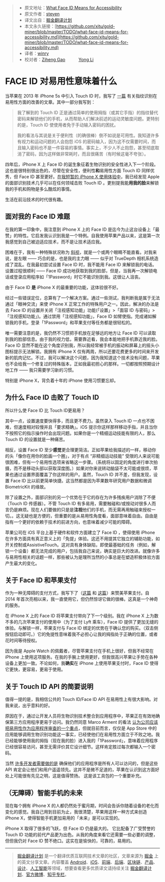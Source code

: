 > * 原文地址：[What Face ID Means for Accessibility](https://www.stevensblog.co/blogs/what-face-id-means-for-accessibility?utm_source=SitePoint&utm_medium=email&utm_campaign=Versioning)
> * 原文作者：[steven](https://www.stevensblog.co)
> * 译文出自：[掘金翻译计划](https://github.com/xitu/gold-miner)
> * 本文永久链接：[https://github.com/xitu/gold-miner/blob/master/TODO/what-face-id-means-for-accessibility.md](https://github.com/xitu/gold-miner/blob/master/TODO/what-face-id-means-for-accessibility.md)
> * 译者：[winry](https://github.com/winry01)
> * 校对者：[Ziheng Gao](https://github.com/noahziheng)
           [Yong Li](https://github.com/NeilLi1992)

# FACE ID 对易用性意味着什么

当苹果在 2013 年 iPhone 5s 中引入 Touch ID 时，我写了 [一篇](https://medium.com/@steven_aquino/on-touch-id-and-accessibility-eff1391cff91) 有关指纹识别在易用性方面的改善的文章。其中一部分我写到：

> 我了解到的 Touch ID 正是通过简单的使用拇指（或其它手指）的指纹替代密码来解锁他们的手机，从而帮助人们解决前述的运动灵敏度问题。更特别的是，Touch ID 使使用者免于手动输入密码的困扰。
> 
> 我的看法与其说是关于便利性（的确很棒）倒不如说是可用性。我知道许多有视力和运动问题的人会抱怨 iOS 的密码输入，因为这不仅需要时间，而且输入密码也不是一件容易的事情。事实上，不少人不止抱怨，甚至彻底取消了密码，因为这样做非常耗时，而且很痛苦（有时候这毫不夸张）。

四年后，iPhone X 上 Face ID 的诞生象征着生物识别的安全性进入下一个阶段。这也是很特别很出色的，尽管在安全性，便利性**和**易用性方面 Touch ID 同样优秀，但 Face ID 甚至更好。[在我短暂的 iPhone X 使用体验中](https://www.stevensblog.co/blogs/my-first-week-with-iphone-x)，我已经发现 Apple 的面部识别技术几乎可以在任何领域击败 Touch ID 。更别提我能**用我的脸**来解锁我的手机和购物是多么酷炫的事情。

生活在前沿技术的时代很有趣。

## 面对我的 Face ID 难题

在我的第一印象中，我注意到 iPhone X 上的 Face ID 是迄今为止这台设备上「最赞」的特性。它启发我认识到我是一个特例。自我使用苹果产品以来，这是第一次我感觉到自己被迫适应技术，而不是让技术适应我。

困难在于，我有一种特殊状况称为 [斜视](https://en.wikipedia.org/wiki/Strabismus)，就是一个或两个眼睛不能直看。对我来说，是左眼 —— 巧合的是，也是我的主力眼 —— 似乎对 TrueDepth 相机系统造成了混乱。在我最初尝试设置 Face ID 时，我不能用 Face ID 来解锁我的电话。设置过程很顺利 —— Face ID 成功地获取到我的脸部，但是，当我再一次解锁电话或登录应用程序如「1Password」时它不能识别到我。这很让人沮丧。

由于 Face ID **是** iPhone X 的最重要的功能，这体验很不好。

经过一些错误定位，总算有了一个解决方案。通过一些测试，我判断我是属于无法通过「眼神交流」来使 iPhone X 正常工作的特殊用户之一。因此，解决的办法是去 Face ID 的设置并关闭「注视感知功能」功能(「设置」>「面容 ID 与密码」>「注视感知功能」)。通过禁用「注视感知功能」，Face ID 如臂使指。完成诸如解锁我的手机，登录「1Password」和苹果支付等任务都是很轻松的。

唯一需要注意的是，我仍然不习惯把手机放在足够远的地方让 Face ID 可以读取到我的脸部信息。由于我的视力低，需要靠近看，我会本能地把手机靠近我的脸。Face ID 显然不能在这个角度识别我，所以我经常被手机的振动和屏幕上的摇头小图标提示无法解锁。我拥有 iPhone X 仅有两周，所以还要花费更多的时间来开发新的肌肉记忆。不过，我可以解决这个问题，因为我知道这个技术没有问题，苹果也不会给我一个修复过的特殊版本，正如我最初担心的那样。一切都按照预期设计地工作 —— 我只需要学习新的习惯。

特别是 iPhone X，背负着十年的 iPhone 使用习惯要忘却。

## 为什么 Face ID 击败了 Touch ID

所以什么使 Face ID 比 Touch ID更易用？

其中一点，设置速度要快得多，而且更不费力。虽然录入 Touch ID 一点也不困难，但速度相对较慢并且「要求精确」。iOS 提示你这样那样移动手指，并且当你不按照它的指示操作时会出现问题。如果你是一个精细运动技能有限的人，那么 Touch ID 的设置就是一种痛苦。

相反，设置 Face ID 至少**感觉**更合理更简洁。正如苹果给我描述的一样，移动你的头「像你在用你的脸画一个圈」，对于有点 “非精细运动技能” 受限的人来说可能很困难，但有一个易用性选项来省略这一步骤。（系统将以固定的角度进行单次拍摄，而不是移动头部以获取深度图。）如果对你来说转动脑袋不太可能或很烦，苹果也通过设置界面覆盖了你这样的用户。虽然，Touch ID 并不差，但我发现，设置 Face ID 比以前更简单快捷。这当然都是因为苹果数年研究用户数据和微调 BiometricKit 的缘故。

除了设置之外，面部识别的另一个优势在于它的存在为许多残疾用户消除了不便（Touch ID 传感器）。不管 Touch ID 有多易用，需要触碰和/或按动对很多人而言仍是麻烦。现在人们要做的只是是**注视**他们的手机，而无需再用触碰来授权一切。。这无疑也是方便的，但重要的是从易用性角度看，面部意味着自由。自由是指有一个更好的依赖于技术的前进方向，也意味着减少可能的障碍。

苹果公司在 iOS 平台上基于硬件和软件方面建立了 Face ID ，使得使用 iPhone 在许多方面具有真正意义上的「免提」体验。这还不用提其它独立的辅助功能，如开关控制或AssistiveTouch。这对具有身体缺陷，即使最基础的任务（例如，解锁一个设备）都无法完成的用户，包括我自己来说，确实是巨大的改进。就像许多与易用性相关的话题一样，那些被认为是理所当然的小事总是在塑造积极体验方面产生最大的变化。

## 关于 Face ID 和苹果支付

作为一种无障碍的支付方式，我写下了（[这篇](http://m.imore.com/apple-pay-and-empowering-nature-inclusive-design) 和 [这篇](http://www.imore.com/apple-watch-makes-apple-pay-even-better-accessibility)）来赞美苹果支付。自 2014 年首次亮相以来，我一直使用它，但仍然惊讶它做的很棒。这真是一个神奇的服务。

在 iPhone X 上的 Face ID 将苹果支付带向了下一个级别。我在 iPhone X 上为数不多的几次苹果支付的使用中（为了支付 Lyft 乘车），Face ID 提供了更加无缝的体验。与解锁一样，苹果支付与 Face ID 绑定的优势在于确认您的购买。（双击侧按钮启动即可。）它的免提性意味着我不必担心让我的拇指处于正确的位置，或者花时间等待授权。

因为我是 Apple Watch 的佩戴者，尽管苹果支付在手机上很好，但我不经常在 iPhone 上使用这项服务。在我的手腕上使用更好，但我很高兴苹果让手势在各种设备上更加一致。不论如何，我**确实**在 iPhone 上使用苹果支付时，Face ID 使得它更快，更容易，更易于使用。

## 关于 Touch ID API 的简要说明

值得一提的是，我相信公共的 Touch ID/Face ID API 在易用性上有很大影响。对我来说，出乎意料的好。

原因在于，通过让开发人员将生物识别技术整合到应用程序中，苹果正在有效地确保第三方应用程序更易于访问。我仍然同意 Marco Arment 的看法 [认为公司应该把易用性作为应用程序审查的一个重点](https://marco.org/2014/07/10/app-review-should-test-accessibility)，但就目前而言，仅仅是 App Store 中的应用能够调用生物识别功能这一事实，已经使他们在易用性方面立于不败之地。我已经能够使用我的拇指（现在我的脸）进入我的「1Password」，意味着应用程序已经很容易访问，甚至无需评价其它设计细节。这样肯定胜过每次都输入一个密码。

当然 [许多开发者需要做的是](http://techcrunch.com/2014/08/02/reuters-rebuttal/) 确保他们的应用程序是所有人可以访问的，但是这些 API 肯定会让他们和用户遥遥领先。这并不是微不足道的，苹果在认识到这方面好处上可能很有先见之明，这是值得赞扬。 这是该工具包的一个重要补充。

## （无障碍）智能手机的未来

现在每个拥有 iPhone X 的人都仍然处于蜜月期，时间会告诉你随着设备的老化而变化的感觉。我自己用到目前为止，我很清楚，苹果用这样一种方式来创造 iPhone X，使得智能手机更加易用的「未来」是可以实现的。

iPhone X 取得了很多的飞跃，但 Face ID 仍是最大的。 它比配备了广受赞誉的 Touch ID 功能的前代产品更为出色。从我的角度来看它还需要一些必要的调整，但但我仍对 Face ID 赞不绝口。这实在是愉快的，可靠的，易用的。


---

> [掘金翻译计划](https://github.com/xitu/gold-miner) 是一个翻译优质互联网技术文章的社区，文章来源为 [掘金](https://juejin.im) 上的英文分享文章。内容覆盖 [Android](https://github.com/xitu/gold-miner#android)、[iOS](https://github.com/xitu/gold-miner#ios)、[前端](https://github.com/xitu/gold-miner#前端)、[后端](https://github.com/xitu/gold-miner#后端)、[区块链](https://github.com/xitu/gold-miner#区块链)、[产品](https://github.com/xitu/gold-miner#产品)、[设计](https://github.com/xitu/gold-miner#设计)、[人工智能](https://github.com/xitu/gold-miner#人工智能)等领域，想要查看更多优质译文请持续关注 [掘金翻译计划](https://github.com/xitu/gold-miner)、[官方微博](http://weibo.com/juejinfanyi)、[知乎专栏](https://zhuanlan.zhihu.com/juejinfanyi)。
